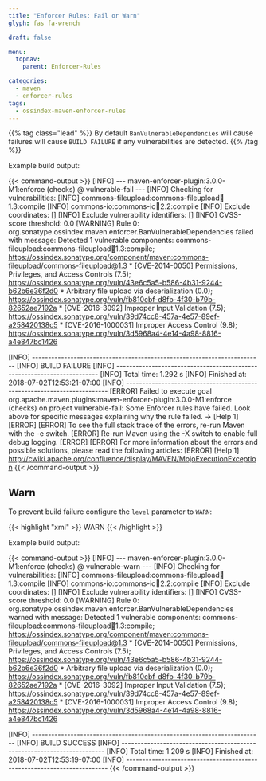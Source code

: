 ```yaml
---
title: "Enforcer Rules: Fail or Warn"
glyph: fas fa-wrench

draft: false

menu:
  topnav:
    parent: Enforcer-Rules

categories:
  - maven
  - enforcer-rules
tags:
  - ossindex-maven-enforcer-rules
---
```

{{% tag class="lead" %}}
By default `BanVulnerableDependencies` will cause failures will cause `BUILD FAILURE` if any vulnerabilities are detected.
{{% /tag %}}

Example build output:

{{< command-output >}}
[INFO] --- maven-enforcer-plugin:3.0.0-M1:enforce (checks) @ vulnerable-fail ---
[INFO] Checking for vulnerabilities:
[INFO]   commons-fileupload:commons-fileupload:jar:1.3:compile
[INFO]   commons-io:commons-io:jar:2.2:compile
[INFO] Exclude coordinates: []
[INFO] Exclude vulnerability identifiers: []
[INFO] CVSS-score threshold: 0.0
[WARNING] Rule 0: org.sonatype.ossindex.maven.enforcer.BanVulnerableDependencies failed with message:
Detected 1 vulnerable components:
  commons-fileupload:commons-fileupload:jar:1.3:compile; https://ossindex.sonatype.org/component/maven:commons-fileupload/commons-fileupload@1.3
    * [CVE-2014-0050]  Permissions, Privileges, and Access Controls (7.5); https://ossindex.sonatype.org/vuln/43e6c5a5-b586-4b31-9244-b62b6e36f2d0
    * Arbitrary file upload via deserialization (0.0); https://ossindex.sonatype.org/vuln/fb810cbf-d8fb-4f30-b79b-82652ae7192a
    * [CVE-2016-3092]  Improper Input Validation (7.5); https://ossindex.sonatype.org/vuln/39d74cc8-457a-4e57-89ef-a258420138c5
    * [CVE-2016-1000031]  Improper Access Control (9.8); https://ossindex.sonatype.org/vuln/3d5968a4-4e14-4a98-8816-a4e847bc1426

[INFO] ------------------------------------------------------------------------
[INFO] BUILD FAILURE
[INFO] ------------------------------------------------------------------------
[INFO] Total time: 1.292 s
[INFO] Finished at: 2018-07-02T12:53:21-07:00
[INFO] ------------------------------------------------------------------------
[ERROR] Failed to execute goal org.apache.maven.plugins:maven-enforcer-plugin:3.0.0-M1:enforce (checks) on project vulnerable-fail: Some Enforcer rules have failed. Look above for specific messages explaining why the rule failed. -> [Help 1]
[ERROR] 
[ERROR] To see the full stack trace of the errors, re-run Maven with the -e switch.
[ERROR] Re-run Maven using the -X switch to enable full debug logging.
[ERROR] 
[ERROR] For more information about the errors and possible solutions, please read the following articles:
[ERROR] [Help 1] http://cwiki.apache.org/confluence/display/MAVEN/MojoExecutionException
{{< /command-output >}}

## Warn

To prevent build failure configure the `level` parameter to `WARN`:

{{< highlight "xml" >}}
<configuration>
  <rules>
    <banVulnerable implementation="org.sonatype.ossindex.maven.enforcer.BanVulnerableDependencies">
      <level>WARN</level>
    </banVulnerable>
  </rules>
</configuration>
{{< /highlight >}}

Example build output:

{{< command-output >}}
[INFO] --- maven-enforcer-plugin:3.0.0-M1:enforce (checks) @ vulnerable-warn ---
[INFO] Checking for vulnerabilities:
[INFO]   commons-fileupload:commons-fileupload:jar:1.3:compile
[INFO]   commons-io:commons-io:jar:2.2:compile
[INFO] Exclude coordinates: []
[INFO] Exclude vulnerability identifiers: []
[INFO] CVSS-score threshold: 0.0
[WARNING] Rule 0: org.sonatype.ossindex.maven.enforcer.BanVulnerableDependencies warned with message:
Detected 1 vulnerable components:
  commons-fileupload:commons-fileupload:jar:1.3:compile; https://ossindex.sonatype.org/component/maven:commons-fileupload/commons-fileupload@1.3
    * [CVE-2014-0050]  Permissions, Privileges, and Access Controls (7.5); https://ossindex.sonatype.org/vuln/43e6c5a5-b586-4b31-9244-b62b6e36f2d0
    * Arbitrary file upload via deserialization (0.0); https://ossindex.sonatype.org/vuln/fb810cbf-d8fb-4f30-b79b-82652ae7192a
    * [CVE-2016-3092]  Improper Input Validation (7.5); https://ossindex.sonatype.org/vuln/39d74cc8-457a-4e57-89ef-a258420138c5
    * [CVE-2016-1000031]  Improper Access Control (9.8); https://ossindex.sonatype.org/vuln/3d5968a4-4e14-4a98-8816-a4e847bc1426

[INFO] ------------------------------------------------------------------------
[INFO] BUILD SUCCESS
[INFO] ------------------------------------------------------------------------
[INFO] Total time: 1.209 s
[INFO] Finished at: 2018-07-02T12:53:19-07:00
[INFO] ------------------------------------------------------------------------
{{< /command-output >}}